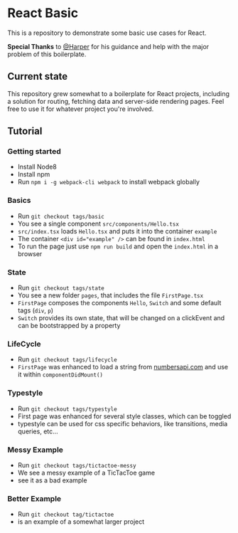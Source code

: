 # React Basic

This is a repository to demonstrate some basic use cases for React.

**Special Thanks** to [@Harper](https://github.com/Harper04) for his guidance and help with the major problem of this boilerplate.

## Current state

This repository grew somewhat to a boilerplate for React projects, including a solution for routing, fetching data and server-side rendering pages. Feel free to use it for whatever project you're involved. 

## Tutorial

### Getting started

* Install Node8
* Install npm
* Run `npm i -g webpack-cli webpack` to install webpack globally

### Basics

* Run `git checkout tags/basic`
* You see a single component `src/components/Hello.tsx`
* `src/index.tsx` loads `Hello.tsx` and puts it into the container `example`
* The container `<div id="example" />` can be found in `index.html`
* To run the page just use `npm run build` and open the `index.html` in a browser

### State

* Run `git checkout tags/state`
* You see a new folder `pages`, that includes the file `FirstPage.tsx`
* `FirstPage` composes the components `Hello`, `Switch` and some default tags (`div`, `p`)
* `Switch` provides its own state, that will be changed on a clickEvent and can be bootstrapped by a property

### LifeCycle

* Run `git checkout tags/lifecycle`
* `FirstPage` was enhanced to load a string from [numbersapi.com](http://numbersapi.com/) and use it within `componentDidMount()`

### Typestyle

* Run `git checkout tags/typestyle`
* First page was enhanced for several style classes, which can be toggled
* typestyle can be used for css specific behaviors, like transitions, media queries, etc...

### Messy Example

* Run `git checkout tags/tictactoe-messy`
* We see a messy example of a TicTacToe game
* see it as a bad example

### Better Example

* Run `git checkout tag/tictactoe`
* is an example of a somewhat larger project
